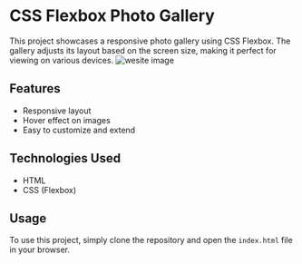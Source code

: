 # CSS Flexbox Photo Gallery

This project showcases a responsive photo gallery using CSS Flexbox. The gallery adjusts its layout based on the screen size, making it perfect for viewing on various devices.
![wesite image](https://github.com/littlenewprogrammer123/Courseprojects-html-css-/blob/0e133267e49d09da94bc1678c02f402b095ccdff/Flexbox-Photo-Gallery/Screenshot%202025-02-17%20231805.png)
## Features

- Responsive layout
- Hover effect on images
- Easy to customize and extend

## Technologies Used

- HTML
- CSS (Flexbox)

## Usage

To use this project, simply clone the repository and open the `index.html` file in your browser.

